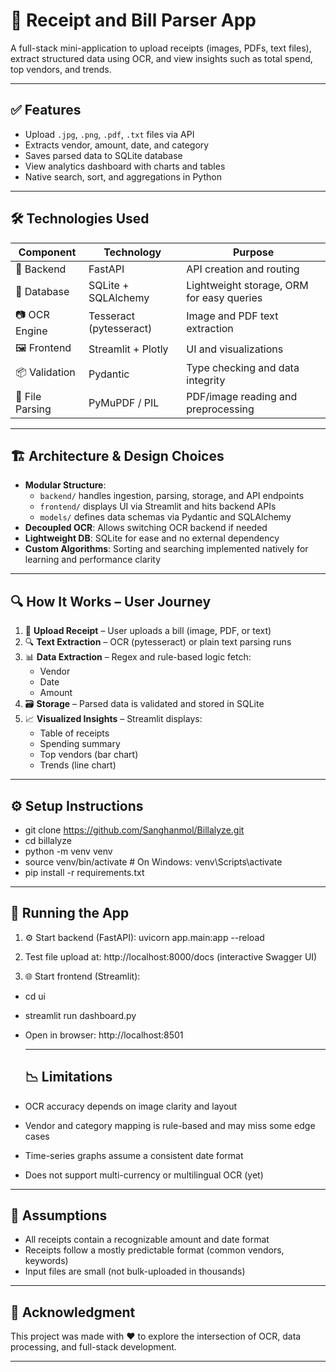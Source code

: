 # 🧾 Receipt and Bill Parser App

A full-stack mini-application to upload receipts (images, PDFs, text files), extract structured data using OCR, and view insights such as total spend, top vendors, and trends.

---

## ✅ Features

- Upload `.jpg`, `.png`, `.pdf`, `.txt` files via API
- Extracts vendor, amount, date, and category
- Saves parsed data to SQLite database
- View analytics dashboard with charts and tables
- Native search, sort, and aggregations in Python

---

## 🛠️ Technologies Used

| Component        | Technology         | Purpose                                      |
|------------------|--------------------|----------------------------------------------|
| 🧠 Backend       | FastAPI            | API creation and routing                     |
| 💾 Database      | SQLite + SQLAlchemy| Lightweight storage, ORM for easy queries    |
| 📷 OCR Engine    | Tesseract (pytesseract) | Image and PDF text extraction           |
| 🖼️ Frontend      | Streamlit + Plotly | UI and visualizations                        |
| 📦 Validation    | Pydantic           | Type checking and data integrity             |
| 📁 File Parsing  | PyMuPDF / PIL      | PDF/image reading and preprocessing          |

---

## 🏗️ Architecture & Design Choices

- **Modular Structure**:
  - `backend/` handles ingestion, parsing, storage, and API endpoints
  - `frontend/` displays UI via Streamlit and hits backend APIs
  - `models/` defines data schemas via Pydantic and SQLAlchemy
- **Decoupled OCR**: Allows switching OCR backend if needed
- **Lightweight DB**: SQLite for ease and no external dependency
- **Custom Algorithms**: Sorting and searching implemented natively for learning and performance clarity

---

## 🔍 How It Works – User Journey

1. 🧾 **Upload Receipt** – User uploads a bill (image, PDF, or text)
2. 🔍 **Text Extraction** – OCR (pytesseract) or plain text parsing runs
3. 📊 **Data Extraction** – Regex and rule-based logic fetch:
   - Vendor
   - Date
   - Amount
4. 🗃️ **Storage** – Parsed data is validated and stored in SQLite
5. 📈 **Visualized Insights** – Streamlit displays:
   - Table of receipts
   - Spending summary
   - Top vendors (bar chart)
   - Trends (line chart)

---

## ⚙️ Setup Instructions

- git clone https://github.com/Sanghanmol/Billalyze.git
- cd billalyze
- python -m venv venv
- source venv/bin/activate  # On Windows: venv\\Scripts\\activate
- pip install -r requirements.txt

---

## 🚀 Running the App

1. ⚙️ Start backend (FastAPI):
   uvicorn app.main:app --reload
   
2. Test file upload at:
   http://localhost:8000/docs (interactive Swagger UI)

3. 🌐 Start frontend (Streamlit):
- cd ui
- streamlit run dashboard.py
- Open in browser: http://localhost:8501

  ---

  ## 📉 Limitations

- OCR accuracy depends on image clarity and layout  
- Vendor and category mapping is rule-based and may miss some edge cases  
- Time-series graphs assume a consistent date format  
- Does not support multi-currency or multilingual OCR (yet)  

---

## 🤔 Assumptions

- All receipts contain a recognizable amount and date format  
- Receipts follow a mostly predictable format (common vendors, keywords)  
- Input files are small (not bulk-uploaded in thousands)  

---

## 🙏 Acknowledgment

This project was made with ❤️ to explore the intersection of OCR, data processing, and full-stack development.

---
